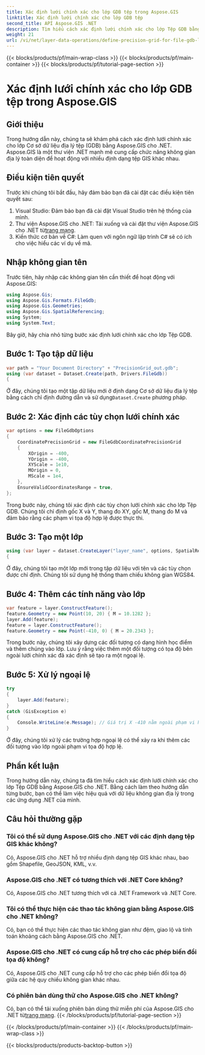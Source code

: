 ```yaml
---
title: Xác định lưới chính xác cho lớp GDB tệp trong Aspose.GIS
linktitle: Xác định lưới chính xác cho lớp GDB tệp
second_title: API Aspose.GIS .NET
description: Tìm hiểu cách xác định lưới chính xác cho lớp Tệp GDB bằng Aspose.GIS cho .NET. Thực hiện theo hướng dẫn từng bước của chúng tôi.
weight: 21
url: /vi/net/layer-data-operations/define-precision-grid-for-file-gdb-layer/
---
```


{{< blocks/products/pf/main-wrap-class >}}
{{< blocks/products/pf/main-container >}}
{{< blocks/products/pf/tutorial-page-section >}}

# Xác định lưới chính xác cho lớp GDB tệp trong Aspose.GIS

## Giới thiệu
Trong hướng dẫn này, chúng ta sẽ khám phá cách xác định lưới chính xác cho lớp Cơ sở dữ liệu địa lý tệp (GDB) bằng Aspose.GIS cho .NET. Aspose.GIS là một thư viện .NET mạnh mẽ cung cấp chức năng không gian địa lý toàn diện để hoạt động với nhiều định dạng tệp GIS khác nhau.
## Điều kiện tiên quyết
Trước khi chúng tôi bắt đầu, hãy đảm bảo bạn đã cài đặt các điều kiện tiên quyết sau:
1. Visual Studio: Đảm bảo bạn đã cài đặt Visual Studio trên hệ thống của mình.
2.  Thư viện Aspose.GIS cho .NET: Tải xuống và cài đặt thư viện Aspose.GIS cho .NET từ[trang mạng](https://releases.aspose.com/gis/net/).
3. Kiến thức cơ bản về C#: Làm quen với ngôn ngữ lập trình C# sẽ có ích cho việc hiểu các ví dụ về mã.
## Nhập không gian tên
Trước tiên, hãy nhập các không gian tên cần thiết để hoạt động với Aspose.GIS:
```csharp
using Aspose.Gis;
using Aspose.Gis.Formats.FileGdb;
using Aspose.Gis.Geometries;
using Aspose.Gis.SpatialReferencing;
using System;
using System.Text;
```
Bây giờ, hãy chia nhỏ từng bước xác định lưới chính xác cho lớp Tệp GDB.
## Bước 1: Tạo tập dữ liệu
```csharp
var path = "Your Document Directory" + "PrecisionGrid_out.gdb";
using (var dataset = Dataset.Create(path, Drivers.FileGdb))
{
```
 Ở đây, chúng tôi tạo một tập dữ liệu mới ở định dạng Cơ sở dữ liệu địa lý tệp bằng cách chỉ định đường dẫn và sử dụng`Dataset.Create` phương pháp.
## Bước 2: Xác định các tùy chọn lưới chính xác
```csharp
var options = new FileGdbOptions
{
    CoordinatePrecisionGrid = new FileGdbCoordinatePrecisionGrid
    {
        XOrigin = -400,
        YOrigin = -400,
        XYScale = 1e10,
        MOrigin = 0,
        MScale = 1e4,
    },
    EnsureValidCoordinatesRange = true,
};
```
Trong bước này, chúng tôi xác định các tùy chọn lưới chính xác cho lớp Tệp GDB. Chúng tôi chỉ định gốc X và Y, thang đo XY, gốc M, thang đo M và đảm bảo rằng các phạm vi tọa độ hợp lệ được thực thi.
## Bước 3: Tạo một lớp
```csharp
using (var layer = dataset.CreateLayer("layer_name", options, SpatialReferenceSystem.Wgs84))
{
```
Ở đây, chúng tôi tạo một lớp mới trong tập dữ liệu với tên và các tùy chọn được chỉ định. Chúng tôi sử dụng hệ thống tham chiếu không gian WGS84.
## Bước 4: Thêm các tính năng vào lớp
```csharp
var feature = layer.ConstructFeature();
feature.Geometry = new Point(10, 20) { M = 10.1282 };
layer.Add(feature);
feature = layer.ConstructFeature();
feature.Geometry = new Point(-410, 0) { M = 20.2343 };
```
Trong bước này, chúng tôi xây dựng các đối tượng có dạng hình học điểm và thêm chúng vào lớp. Lưu ý rằng việc thêm một đối tượng có tọa độ bên ngoài lưới chính xác đã xác định sẽ tạo ra một ngoại lệ.
## Bước 5: Xử lý ngoại lệ
```csharp
try
{
    layer.Add(feature);
}
catch (GisException e)
{
    Console.WriteLine(e.Message); // Giá trị X -410 nằm ngoài phạm vi hợp lệ.
}
```
Ở đây, chúng tôi xử lý các trường hợp ngoại lệ có thể xảy ra khi thêm các đối tượng vào lớp ngoài phạm vi tọa độ hợp lệ.
## Phần kết luận
Trong hướng dẫn này, chúng ta đã tìm hiểu cách xác định lưới chính xác cho lớp Tệp GDB bằng Aspose.GIS cho .NET. Bằng cách làm theo hướng dẫn từng bước, bạn có thể làm việc hiệu quả với dữ liệu không gian địa lý trong các ứng dụng .NET của mình.
## Câu hỏi thường gặp
### Tôi có thể sử dụng Aspose.GIS cho .NET với các định dạng tệp GIS khác không?
Có, Aspose.GIS cho .NET hỗ trợ nhiều định dạng tệp GIS khác nhau, bao gồm Shapefile, GeoJSON, KML, v.v.
### Aspose.GIS cho .NET có tương thích với .NET Core không?
Có, Aspose.GIS cho .NET tương thích với cả .NET Framework và .NET Core.
### Tôi có thể thực hiện các thao tác không gian bằng Aspose.GIS cho .NET không?
Có, bạn có thể thực hiện các thao tác không gian như đệm, giao lộ và tính toán khoảng cách bằng Aspose.GIS cho .NET.
### Aspose.GIS cho .NET có cung cấp hỗ trợ cho các phép biến đổi tọa độ không?
Có, Aspose.GIS cho .NET cung cấp hỗ trợ cho các phép biến đổi tọa độ giữa các hệ quy chiếu không gian khác nhau.
### Có phiên bản dùng thử cho Aspose.GIS cho .NET không?
Có, bạn có thể tải xuống phiên bản dùng thử miễn phí của Aspose.GIS cho .NET từ[trang mạng](https://releases.aspose.com/gis/net/).
{{< /blocks/products/pf/tutorial-page-section >}}

{{< /blocks/products/pf/main-container >}}
{{< /blocks/products/pf/main-wrap-class >}}

{{< blocks/products/products-backtop-button >}}
